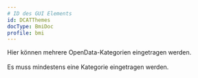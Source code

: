 ```yaml
---
# ID des GUI Elements
id: DCATThemes
docType: BmiDoc
profile: bmi
---
```


Hier können mehrere OpenData-Kategorien eingetragen werden.<br /><br />Es muss mindestens eine Kategorie eingetragen werden.
